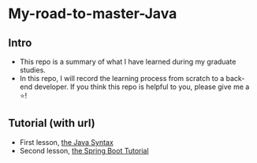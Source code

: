# My-road-to-master-Java

## Intro
* This repo is a summary of what I have learned during my graduate studies. 
* In this repo, I will record the learning process from scratch to a back-end developer. If you think this repo is helpful to you, please give me a ⭐!

## Tutorial (with url)

* First lesson, [the Java Syntax](https://www.youtube.com/watch?v=Qgl81fPcLc8&t=2s)
* Second lesson, [the Spring Boot Tutorial](https://www.youtube.com/watch?v=9SGDpanrc8U&t=471s)
